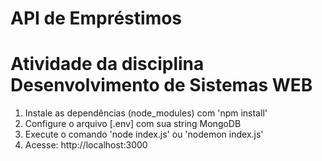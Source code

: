 # API de Empréstimos
# Atividade da disciplina Desenvolvimento de Sistemas WEB

1. Instale as dependências (node_modules) com 'npm install'
2. Configure o arquivo [.env] com sua string MongoDB
3. Execute o comando 'node index.js' ou 'nodemon index.js'
4. Acesse: http://localhost:3000